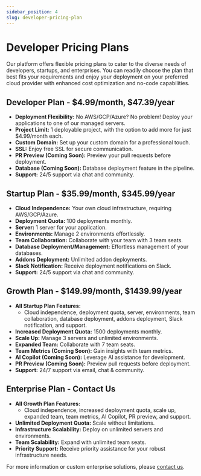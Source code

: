 ```yaml
---
sidebar_position: 4
slug: developer-pricing-plan
---
```


# Developer Pricing Plans

Our platform offers flexible pricing plans to cater to the diverse needs of developers, startups, and enterprises. You can readily choose the plan that best fits your requirements and enjoy your deployment on your preferred cloud provider with enhanced cost optimization and no-code capabilities.

## Developer Plan - $4.99/month, $47.39/year

- **Deployment Flexibility:** No AWS/GCP/Azure? No problem! Deploy your applications to one of our managed servers.
- **Project Limit:** 1 deployable project, with the option to add more for just $4.99/month each.
- **Custom Domain:** Set up your custom domain for a professional touch.
- **SSL:** Enjoy free SSL for secure communication.
- **PR Preview (Coming Soon):** Preview your pull requests before deployment.
- **Database (Coming Soon):** Database deployment feature in the pipeline.
- **Support:** 24/5 support via chat and community.

## Startup Plan - $35.99/month, $345.99/year

- **Cloud Independence:** Your own cloud infrastructure, requiring AWS/GCP/Azure.
- **Deployment Quota:** 100 deployments monthly.
- **Server:** 1 server for your application.
- **Environments:** Manage 2 environments effortlessly.
- **Team Collaboration:** Collaborate with your team with 3 team seats.
- **Database Deployment/Management:** Effortless management of your databases.
- **Addons Deployment:** Unlimited addon deployments.
- **Slack Notification:** Receive deployment notifications on Slack.
- **Support:** 24/5 support via chat and community.

## Growth Plan - $149.99/month, $1439.99/year

- **All Startup Plan Features:**
  - Cloud independence, deployment quota, server, environments, team collaboration, database deployment, addons deployment, Slack notification, and support.
- **Increased Deployment Quota:** 1500 deployments monthly.
- **Scale Up:** Manage 3 servers and unlimited environments.
- **Expanded Team:** Collaborate with 7 team seats.
- **Team Metrics (Coming Soon):** Gain insights with team metrics.
- **AI Copilot (Coming Soon):** Leverage AI assistance for development.
- **PR Preview (Coming Soon):** Preview pull requests before deployment.
- **Support:** 24/7 support via email, chat & community.

## Enterprise Plan - Contact Us

- **All Growth Plan Features:**
  - Cloud independence, increased deployment quota, scale up, expanded team, team metrics, AI Copilot, PR preview, and support.
- **Unlimited Deployment Quota:** Scale without limitations.
- **Infrastructure Scalability:** Deploy on unlimited servers and environments.
- **Team Scalability:** Expand with unlimited team seats.
- **Priority Support:** Receive priority assistance for your robust infrastructure needs.

For more information or custom enterprise solutions, please [contact us](mailto:support@pipeops.io).
